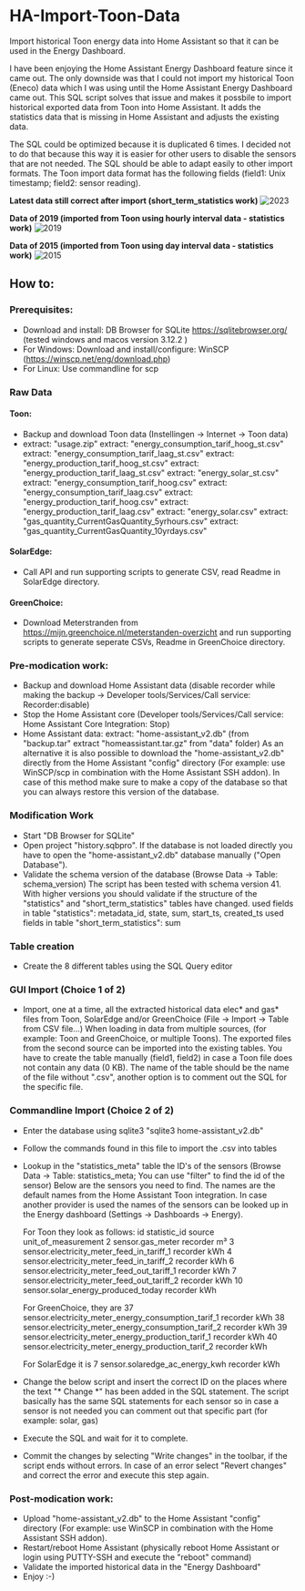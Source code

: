 # HA-Import-Toon-Data
Import historical Toon energy data into Home Assistant so that it can be used in the Energy Dashboard.

I have been enjoying the Home Assistant Energy Dashboard feature since it came out. The only downside was that I could not import my historical Toon (Eneco) data which I was using until the Home Assistant Energy Dashboard came out. This SQL script solves that issue and makes it possbile to import historical exported data from Toon into Home Assistant. It adds the statistics data that is missing in Home Assistant and adjusts the existing data.

The SQL could be optimized because it is duplicated 6 times. I decided not to do that because this way it is easier for other users to disable the sensors that are not needed. The SQL should be able to adapt easily to other import formats. The Toon import data format has the following fields (field1: Unix timestamp; field2: sensor reading). 

**Latest data still correct after import (short_term_statistics work)**
![2023](https://user-images.githubusercontent.com/10108665/230038379-8d20d264-c49e-4c98-b1f6-241942306886.JPG)

**Data of 2019 (imported from Toon using hourly interval data - statistics work)**
![2019](https://user-images.githubusercontent.com/10108665/230038399-61886f6c-ba39-4343-8b96-0fb779b39ba2.JPG)

**Data of 2015 (imported from Toon using day interval data - statistics work)**
![2015](https://user-images.githubusercontent.com/10108665/230038421-3833847a-79a4-40a2-8937-2b5f2ae3f3cc.JPG)


## How to:

### Prerequisites:
- Download and install: DB Browser for SQLite https://sqlitebrowser.org/ (tested windows and macos version 3.12.2 )
- For Windows: Download and install/configure: WinSCP (https://winscp.net/eng/download.php)
- For Linux: Use commandline for scp

### Raw Data
#### Toon:
- Backup and download Toon data  (Instellingen -> Internet -> Toon data)
-	extract: "usage.zip"
  extract: "energy_consumption_tarif_hoog_st.csv"
  extract: "energy_consumption_tarif_laag_st.csv"
	extract: "energy_production_tarif_hoog_st.csv"
	extract: "energy_production_tarif_laag_st.csv"
	extract: "energy_solar_st.csv"
	extract: "energy_consumption_tarif_hoog.csv"
	extract: "energy_consumption_tarif_laag.csv"
	extract: "energy_production_tarif_hoog.csv"
	extract: "energy_production_tarif_laag.csv"
	extract: "energy_solar.csv"
	extract: "gas_quantity_CurrentGasQuantity_5yrhours.csv"
	extract: "gas_quantity_CurrentGasQuantity_10yrdays.csv"

#### SolarEdge:
- Call API and run supporting scripts to generate CSV, read Readme in SolarEdge directory.

#### GreenChoice:
- Download Meterstranden from https://mijn.greenchoice.nl/meterstanden-overzicht and run supporting scripts to generate seperate CSVs, Readme in GreenChoice directory.

### Pre-modication work:

- Backup and download Home Assistant data (disable recorder while making the backup -> Developer tools/Services/Call service: Recorder:disable)
- Stop the Home Assistant core (Developer tools/Services/Call service: Home Assistant Core Integration: Stop)
- Home Assistant data: 
	extract: "home-assistant_v2.db" (from "backup.tar" extract "homeassistant.tar.gz" from "data" folder)
	As an alternative it is also possible to download the "home-assistant_v2.db" directly from the Home Assistant "config" directory (For example: use WinSCP/scp in combination with the Home Assistant SSH addon).
	In case of this method make sure to make a copy of the database so that you can always restore this version of the database.

### Modification Work
- Start "DB Browser for SQLite"
- Open project "history.sqbpro". If the database is not loaded directly you have to open the "home-assistant_v2.db" database manually ("Open Database").
- Validate the schema version of the database (Browse Data -> Table: schema_version)
  The script has been tested with schema version 41. With higher versions you should validate if the structure of the "statistics" and "short_term_statistics" tables have changed.
  used fields in table "statistics": metadata_id, state, sum, start_ts, created_ts
  used fields in table "short_term_statistics": sum 

### Table creation
- Create the 8 different tables using the SQL Query editor

### GUI Import (Choice 1 of 2)
- Import, one at a time, all the extracted historical data elec* and gas* files from Toon, SolarEdge and/or GreenChoice  (File -> Import -> Table from CSV file...)
  When loading in data from multiple sources, (for example: Toon and GreenChoice, or multiple Toons). The exported files from the second source can be imported into the existing tables.
  You have to create the table manually (field1, field2) in case a Toon file does not contain any data (0 KB). The name of the table should be the name of the file without ".csv",
  another option is to comment out the SQL for the specific file.

### Commandline Import (Choice 2 of 2)
- Enter the database using sqlite3 "sqlite3 home-assistant_v2.db"
- Follow the commands found in this file to import the .csv into tables

- Lookup in the "statistics_meta" table the ID's of the sensors (Browse Data -> Table: statistics_meta; You can use "filter" to find the id of the sensor)
  Below are the sensors you need to find. The names are the default names from the Home Assistant Toon integration. In case another provider is used the names of the sensors can be looked
  up in the Energy dashboard (Settings -> Dashboards -> Energy).

  For Toon they look as follows:
	id  statistic_id                                	source      unit_of_measurement
	2	sensor.gas_meter								recorder	m³
	3	sensor.electricity_meter_feed_in_tariff_1		recorder	kWh
	4	sensor.electricity_meter_feed_in_tariff_2		recorder	kWh
	6	sensor.electricity_meter_feed_out_tariff_1		recorder	kWh
	7	sensor.electricity_meter_feed_out_tariff_2		recorder	kWh
	10	sensor.solar_energy_produced_today				recorder	kWh

  For GreenChoice, they are
  37	sensor.electricity_meter_energy_consumption_tarif_1	recorder	kWh
  38	sensor.electricity_meter_energy_consumption_tarif_2	recorder	kWh
  39	sensor.electricity_meter_energy_production_tarif_1	recorder	kWh
  40	sensor.electricity_meter_energy_production_tarif_2	recorder	kWh

  For SolarEdge it is
  7	sensor.solaredge_ac_energy_kwh	recorder	kWh

- Change the below script and insert the correct ID on the places where the text "* Change *" has been added in the SQL statement.
  The script basically has the same SQL statements for each sensor so in case a sensor is not needed you can comment out that specific part (for example: solar, gas)
- Execute the SQL and wait for it to complete.
- Commit the changes by selecting "Write changes" in the toolbar, if the script ends without errors. In case of an error select "Revert changes" and correct the error and execute this step again.

### Post-modication work: 
- Upload "home-assistant_v2.db" to the Home Assistant "config" directory (For example: use WinSCP in combination with the Home Assistant SSH addon). 
- Restart/reboot Home Assistant (physically reboot Home Assistant or login using PUTTY-SSH and execute the "reboot" command)
- Validate the imported historical data in the "Energy Dashboard"
- Enjoy :-)